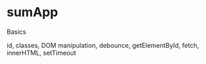 # sumApp
Basics

id, classes, DOM manipulation, debounce, getElementById, fetch, innerHTML, setTimeout
